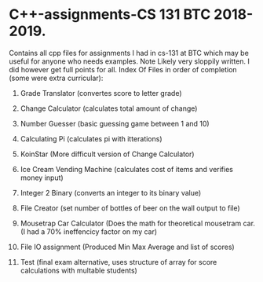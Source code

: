 # C++-assignments-CS 131 BTC 2018-2019.
Contains all cpp files for assignments I had in cs-131 at BTC which may be useful for anyone who needs examples.
Note Likely very sloppily written.  I did however get full points for all.
Index Of Files in order of completion (some were extra curricular):

1. Grade Translator (convertes score to letter grade)

2. Change Calculator (calculates total amount of change)

3. Number Guesser (basic guessing game between 1 and 10)

4. Calculating Pi (calculates pi with itterations)

5. KoinStar (More difficult version of Change Calculator)

6. Ice Cream Vending Machine (calculates cost of items and verifies money input)

7. Integer 2 Binary (converts an integer to its binary value)

8. File Creator (set number of bottles of beer on the wall output to file)

9. Mousetrap Car Calculator (Does the math for theoretical mousetram car. (I had a 70% ineffencicy factor on my car)

10. File IO assignment (Produced Min Max Average and list of scores)

11. Test (final exam alternative,  uses structure of array for score calculations with multable students)

